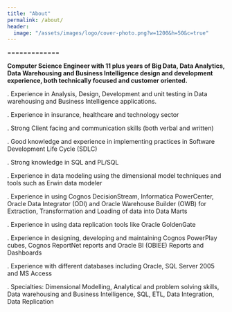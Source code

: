 ```yaml
---
title: "About"
permalink: /about/
header:
  image: "/assets/images/logo/cover-photo.png?w=1200&h=50&c=true"
---
```



=============

**Computer Science Engineer with 11 plus years of Big Data, Data Analytics, Data Warehousing and Business
Intelligence design and development experience, both technically focused and customer oriented.**


  . Experience in Analysis, Design, Development and unit testing in Data warehousing and Business Intelligence applications.

  . Experience in insurance, healthcare and technology sector

  . Strong Client facing and communication skills (both verbal and written)

  . Good knowledge and experience in implementing practices in Software Development Life Cycle (SDLC)

  . Strong knowledge in SQL and PL/SQL

  . Experience in data modeling using the dimensional model techniques and tools such as Erwin data modeler

  . Experience in using Cognos DecisionStream, Informatica PowerCenter, Oracle Data Integrator (ODI) and Oracle Warehouse Builder (OWB) for Extraction, Transformation and Loading of data into Data Marts

  . Experience in using data replication tools like Oracle GoldenGate

  . Experience in designing, developing and maintaining Cognos PowerPlay cubes, Cognos ReportNet reports and Oracle BI (OBIEE) Reports and Dashboards

  . Experience with different databases including Oracle, SQL Server 2005 and MS Access

  . Specialties: Dimensional Modelling, Analytical and problem solving skills, Data warehousing and Business Intelligence, SQL, ETL, Data Integration, Data Replication
